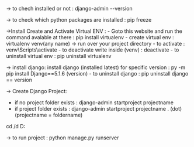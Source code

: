 -> to chech installed or not : django-admin --version

-> to check which python packages are installed : pip freeze

->Install Create and Activate Virtual ENV : 
	- Goto this website and run the command avalable at there : pip install virtualenv
	- create virtual env : virtualenv venv(any name) -> run over your project directory
	- to activate : venv\Scripts\activate
	- to deactivate write inside (venv) : deactivate
        - to uninstall virtual env : pip uninstall virtualenv

-> install django: install django (installed latest)
for specific version : py -m pip install Django==5.1.6 (version)
	- to uninstall django : pip uninstall django == version

-> Create Django Project:
 - if no project folder exists : django-admin startproject projectname
 - if project folder exists : django-admin startproject projectname . (dot) (projectname = foldername)


cd /d D:

-> to run project : python manage.py runserver

